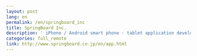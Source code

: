 ```yaml
---
layout: post
lang: en
permalink: /en/springboard_inc
title: SpringBoard Inc.
description: ' iPhone / Android smart phone · tablet application development, social application development, web service development etc. Also deployment of smartphone applications and Web services under their own brands. '
categories: full_remote
link: http://www.springboard.co.jp/en/app.html
---
```

